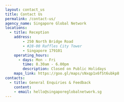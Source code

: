 ```yaml
---
layout: contact_us
title: Contact Us
permalink: /contact-us/
agency_name: Singapore Global Network
locations:
  - title: Reception
    address:
        - 250 North Bridge Road
        - #28-00 Raffles City Tower
        - Singapore 179101
    operating_hours:
      - days: Mon - Fri
        time: 8.30am - 6.00pm
        description: Closed on Public Holidays
    maps_link: https://goo.gl/maps/sNxqp1x6fSt6ubkp8
contacts:
  - title: General Enquiries & Feedback
    content:
    - email: hello@singaporeglobalnetwork.sg
---
```

